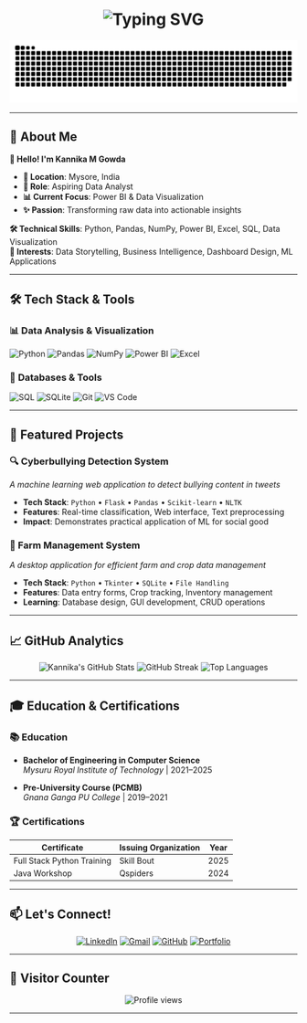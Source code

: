 <h1 align="center">
  <img src="https://readme-typing-svg.herokuapp.com?font=Fira+Code&weight=600&size=30&duration=3500&pause=1000&color=00F5D4&center=true&vCenter=true&width=600&lines=👋+Hi,+I'm+Kannika+M+Gowda;📊+Aspiring+Data+Analyst;💻+Python+Developer;🚀+Tech+Learner+%26+Problem+Solver" alt="Typing SVG">
</h1>

<p align="center">
  <img src="https://github.com/Platane/snk/raw/output/github-contribution-grid-snake.svg" alt="snake animation" />
</p>


---

## 🌿 About Me

**👋 Hello! I'm Kannika M Gowda**

- **📍 Location**: Mysore, India
- **🎯 Role**: Aspiring Data Analyst  
- **📊 Current Focus**: Power BI & Data Visualization
- **✨ Passion**: Transforming raw data into actionable insights

**🛠️ Technical Skills**: Python, Pandas, NumPy, Power BI, Excel, SQL, Data Visualization  
**🎯 Interests**: Data Storytelling, Business Intelligence, Dashboard Design, ML Applications

---

## 🛠️ Tech Stack & Tools

### 📊 **Data Analysis & Visualization**
![Python](https://img.shields.io/badge/Python-3776AB?style=for-the-badge&logo=python&logoColor=white)
![Pandas](https://img.shields.io/badge/Pandas-150458?style=for-the-badge&logo=pandas&logoColor=white)
![NumPy](https://img.shields.io/badge/NumPy-013243?style=for-the-badge&logo=numpy&logoColor=white)
![Power BI](https://img.shields.io/badge/Power_BI-F2C811?style=for-the-badge&logo=powerbi&logoColor=black)
![Excel](https://img.shields.io/badge/Microsoft_Excel-217346?style=for-the-badge&logo=microsoftexcel&logoColor=white)

### 💾 **Databases & Tools**
![SQL](https://img.shields.io/badge/SQL-4479A1?style=for-the-badge&logo=postgresql&logoColor=white)
![SQLite](https://img.shields.io/badge/SQLite-003B57?style=for-the-badge&logo=sqlite&logoColor=white)
![Git](https://img.shields.io/badge/Git-F05032?style=for-the-badge&logo=git&logoColor=white)
![VS Code](https://img.shields.io/badge/VS_Code-007ACC?style=for-the-badge&logo=visualstudiocode&logoColor=white)

---

## 🚀 Featured Projects

### 🔍 Cyberbullying Detection System
*A machine learning web application to detect bullying content in tweets*

- **Tech Stack**: `Python` • `Flask` • `Pandas` • `Scikit-learn` • `NLTK`
- **Features**: Real-time classification, Web interface, Text preprocessing
- **Impact**: Demonstrates practical application of ML for social good

### 🌾 Farm Management System  
*A desktop application for efficient farm and crop data management*

- **Tech Stack**: `Python` • `Tkinter` • `SQLite` • `File Handling`
- **Features**: Data entry forms, Crop tracking, Inventory management
- **Learning**: Database design, GUI development, CRUD operations

---

## 📈 GitHub Analytics

<div align="center">
  
![Kannika's GitHub Stats](https://github-readme-stats.vercel.app/api?username=kannikagowda&show_icons=true&theme=radical&hide_border=true&count_private=true&include_all_commits=true)
![GitHub Streak](https://github-readme-streak-stats.herokuapp.com/?user=kannikagowda&theme=radical&hide_border=true)
![Top Languages](https://github-readme-stats.vercel.app/api/top-langs/?username=kannikagowda&layout=compact&theme=radical&hide_border=true&langs_count=8)

</div>

---

## 🎓 Education & Certifications

### 📚 Education
- **Bachelor of Engineering in Computer Science**  
  *Mysuru Royal Institute of Technology* | 2021–2025

- **Pre-University Course (PCMB)**  
  *Gnana Ganga PU College* | 2019–2021

### 🏆 Certifications
| Certificate | Issuing Organization | Year |
|-------------|---------------------|------|
| Full Stack Python Training | Skill Bout | 2025 |
| Java Workshop | Qspiders | 2024 |

---

## 📫 Let's Connect!

<div align="center">

[![LinkedIn](https://img.shields.io/badge/LinkedIn-Kannika_M_Gowda-0077B5?style=for-the-badge&logo=linkedin&logoColor=white)](https://www.linkedin.com/in/kannika-m-gowda/)
[![Gmail](https://img.shields.io/badge/Gmail-kannikamgowda6@gmail.com-D14836?style=for-the-badge&logo=gmail&logoColor=white)](mailto:kannikamgowda6@gmail.com)
[![GitHub](https://img.shields.io/badge/GitHub-kannikagowda-181717?style=for-the-badge&logo=github&logoColor=white)](https://github.com/kannikagowda)
[![Portfolio](https://img.shields.io/badge/Portfolio-Coming_Soon-FF7139?style=for-the-badge&logo=google-chrome&logoColor=white)](#)

</div>

---

## 🌟 Visitor Counter

<p align="center">
  <img src="https://komarev.com/ghpvc/?username=kannikagowda&label=Profile+Views&color=blueviolet&style=flat-square" alt="Profile views" />
</p>

---
